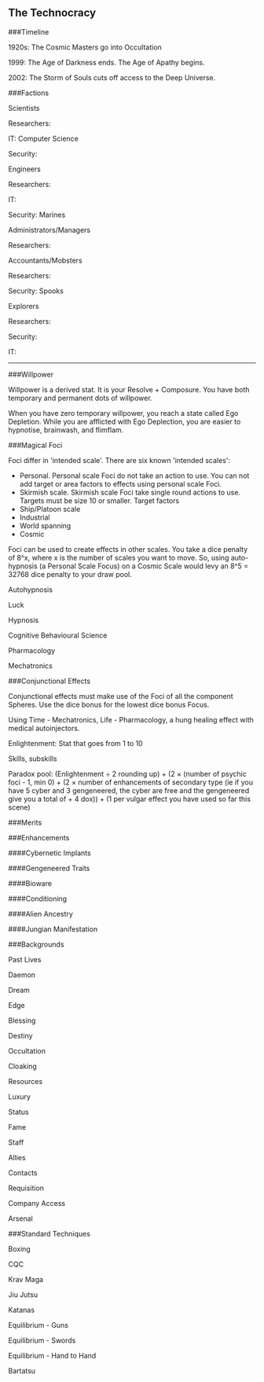 The Technocracy
---------------

###Timeline

1920s: The Cosmic Masters go into Occultation

1999: The Age of Darkness ends. The Age of Apathy begins.

2002: The Storm of Souls cuts off access to the Deep Universe.

###Factions

Scientists

Researchers:

IT: Computer Science

Security: 


Engineers

Researchers:

IT: 

Security: Marines


Administrators/Managers

Researchers:

Accountants/Mobsters

Researchers:

Security: Spooks


Explorers

Researchers:

Security: 

IT:

---

###Willpower

Willpower is a derived stat. It is your Resolve + Composure. You have both temporary and permanent dots of willpower.

When you have zero temporary willpower, you reach a state called Ego Depletion. While you are afflicted with Ego Deplection, you are easier to hypnotise, brainwash, and flimflam.


###Magical Foci

Foci differ in 'intended scale'. There are six known 'intended scales':

- Personal. Personal scale Foci do not take an action to use. You can not add target or area factors to effects using personal scale Foci.
- Skirmish scale. Skirmish scale Foci take single round actions to use. Targets must be size 10 or smaller. Target factors 
- Ship/Platoon scale
- Industrial
- World spanning
- Cosmic

Foci can be used to create effects in other scales. You take a dice penalty of 8^x, where x is the number of scales you want to move. So, using auto-hypnosis (a Personal Scale Focus) on a Cosmic Scale would levy an 8^5 = 32768 dice penalty to your draw pool.

Autohypnosis

Luck

Hypnosis

Cognitive Behavioural Science

Pharmacology

Mechatronics


###Conjunctional Effects

Conjunctional effects must make use of the Foci of all the component Spheres. Use the dice bonus for the lowest dice bonus Focus.

Using Time - Mechatronics, Life - Pharmacology, a hung healing effect with medical autoinjectors.



Enlightenment: Stat that goes from 1 to 10

Skills, subskills

Paradox pool: (Enlightenment ÷ 2 rounding up) + (2 × (number of psychic foci - 1, min 0) + (2 × number of enhancements of secondary type (ie if you have 5 cyber and 3 gengeneered, the cyber are free and the gengeneered give you a total of + 4 dox)) + (1 per vulgar effect you have used so far this scene)


###Merits



###Enhancements

####Cybernetic Implants

####Gengeneered Traits

####Bioware

####Conditioning

####Alien Ancestry

####Jungian Manifestation


###Backgrounds

Past Lives

Daemon

Dream

Edge

Blessing

Destiny

Occultation

Cloaking



Resources

Luxury

Status

Fame

Staff

Allies

Contacts

Requisition

Company Access

Arsenal

###Standard Techniques

Boxing

CQC

Krav Maga

Jiu Jutsu

Katanas


Equilibrium - Guns

Equilibrium - Swords

Equilibrium - Hand to Hand


Bartatsu


